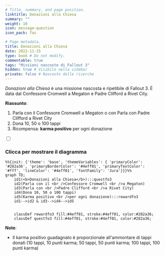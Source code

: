 ```yaml
---
# Title, summary, and page position.
linktitle: Donazioni alla Chiesa
summary: ""
weight: 10
icon: message-question
icon_pack: fas

# Page metadata.
title: Donazioni alla Chiesa
date: 2022-11-15
type: book # Do not modify.
commentable: true
tags: "Missioni nascoste di Fallout 3"
hidden: true # Visibile nella sidebar
private: false # Nascosto dalle ricerche
---
```


<div class="fo3">


*Donazioni alla Chiesa* è una missione nascosta e ripetibile di Fallout 3. È data dal Confessore Cromwell a Megaton e Padre Clifford a Rivet City.

**Riassunto**:
1. Parla con il Confessore Cromwell a Megaton o con Parla con Padre Clifford a Rivet City
2. Dona 10, 50 o 100 tappi
3. Ricompensa: **karma positivo** per ogni donazione

<section class="chart-collapse">
<input type="checkbox" name="collapse2" id="handle2">
<h3 class="handle">
<label for="handle2">Clicca per mostrare il diagramma</label>
</h3>
<div class="content">

```mermaid
%%{init: {'theme': 'base', 'themeVariables': { 'primaryColor': '#282a36', 'primaryBorderColor': '#4eff01', 'primaryTextColor': '#fff', 'lineColor': '#4eff01', 'fontFamily': 'Jura'}}}%%
graph TD;
    id1(<b>Donazioni alla Chiesa</b>):::questfo3
    id2(Parla con il <br />Confessore Cromwell <br />a Megaton)
    id3(Parla con <br />Padre Clifford <br />a Rivet City)
    id4(Dona 10, 50 o 100 tappi)
    id5(Karma positivo <br />per ogni donazione):::rewardfo3
    id1-->id2 & id3-->id4-->id5
    
    
    classDef rewardfo3 fill:#4eff01, stroke:#4eff01, color:#282a36;
    classDef questfo3 fill:#4eff01, stroke:#4eff01, color:#282a36;
```

</div>
</section>

**Note**:
- Il karma positivo guadagnato è proporzionale all'ammontare di tappi donati (10 tappi, 10 punti karma; 50 tappi, 50 punti karma; 100 tappi, 100 punti karma)

</div>